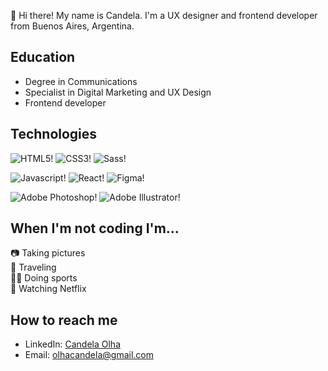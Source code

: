 👋 Hi there! My name is Candela. I'm a UX designer and frontend developer from Buenos Aires, Argentina.

## Education

- Degree in Communications
- Specialist in Digital Marketing and UX Design
- Frontend developer

## Technologies

![HTML5!](https://img.shields.io/badge/HTML5-E34F26?style=for-the-badge&logo=html5&logoColor=white)
![CSS3!](https://img.shields.io/badge/CSS3-1572B6?style=for-the-badge&logo=css3&logoColor=white)
![Sass!](https://img.shields.io/badge/Sass-CC6699?style=for-the-badge&logo=sass&logoColor=white)

![Javascript!](https://img.shields.io/badge/JavaScript-323330?style=for-the-badge&logo=javascript&logoColor=F7DF1E)
![React!](https://img.shields.io/badge/React-20232A?style=for-the-badge&logo=react&logoColor=61DAFB)
![Figma!](https://img.shields.io/badge/Figma-F24E1E?style=for-the-badge&logo=figma&logoColor=white)

![Adobe Photoshop!](https://img.shields.io/badge/Adobe%20Photoshop-31A8FF?style=for-the-badge&logo=Adobe%20Photoshop&logoColor=black)
![Adobe Illustrator!](https://img.shields.io/badge/Adobe%20Illustrator-FF9A00?style=for-the-badge&logo=adobe%20illustrator&logoColor=white)

## When I'm not coding I'm...

📷 Taking pictures  
 🛫 Traveling  
🏃‍♀️ Doing sports  
🍿 Watching Netflix

## How to reach me

- LinkedIn: [Candela Olha](https://www.linkedin.com/in/candela-olha/)
- Email: [olhacandela@gmail.com](mailto:olhacandela@gmail.com)
